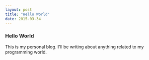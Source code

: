 ```yaml
---
layout: post
title: "Hello World"
date: 2015-03-34
---
```

### Hello World
This is my personal blog. I'll be writing about anything related to my programming world.
